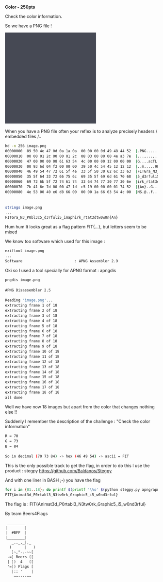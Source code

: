 **Color - 250pts**

Check the color information.


So we have a PNG file !

![Alt](img/image.png "initial PNG")


When you have a PNG file often your reflex is to analyze precisely headers / embedded files /..

```BASH
hd -n 256 image.png 
00000000  89 50 4e 47 0d 0a 1a 0a  00 00 00 0d 49 48 44 52  |.PNG........IHDR|
00000010  00 00 01 2c 00 00 01 2c  08 03 00 00 00 4e a3 7e  |...,...,.....N.~|
00000020  47 00 00 00 08 61 63 54  4c 00 00 00 12 00 00 00  |G....acTL.......|
00000030  00 93 6d 04 f2 00 00 00  39 50 4c 54 45 12 12 12  |..m.....9PLTE...|
00000040  46 49 54 47 72 61 5f 4e  33 5f 50 30 62 6c 33 63  |FITGra_N3_P0bl3c|
00000050  35 5f 64 33 72 66 75 6c  69 35 5f 69 6d 61 70 68  |5_d3rfuli5_imaph|
00000060  69 72 6b 5f 72 74 61 74  33 64 74 77 30 77 30 6e  |irk_rtat3dtw0w0n|
00000070  7b 41 6e 7d 00 00 47 1d  c5 19 00 00 00 01 74 52  |{An}..G.......tR|
00000080  4e 53 00 40 e6 d8 66 00  00 00 1a 66 63 54 4c 00  |NS.@..f....fcTL.|


strings image.png 
...
FITGra_N3_P0bl3c5_d3rfuli5_imaphirk_rtat3dtw0w0n{An}

```


Hum hum It looks great as a flag pattern FIT{...}, but letters seem to be mixed


We know too software which used for this image :
```BASH
exiftool image.png 
...
Software                        : APNG Assembler 2.9
```

Oki so I used a tool specially for APNG format : apngdis
```BASH
pngdis image.png 

APNG Disassembler 2.5

Reading 'image.png'...
extracting frame 1 of 18
extracting frame 2 of 18
extracting frame 3 of 18
extracting frame 4 of 18
extracting frame 5 of 18
extracting frame 6 of 18
extracting frame 7 of 18
extracting frame 8 of 18
extracting frame 9 of 18
extracting frame 10 of 18
extracting frame 11 of 18
extracting frame 12 of 18
extracting frame 13 of 18
extracting frame 14 of 18
extracting frame 15 of 18
extracting frame 16 of 18
extracting frame 17 of 18
extracting frame 18 of 18
all done
```

Well we have now 18 images but apart from the color that changes nothing else !!

Suddenly I remember the description of the challenge : "Check the color information"

```BASH
R = 70
G = 73
B = 84

So in decimal (70 73 84) -> hex (46 49 54) -> ascii = FIT
```

This is the only possible track to get the flag, in order to do this I use the product : stegpy
https://github.com/Baldanos/Stegpy


And with one liner in BASH ;-) you have the flag
```BASH
for i in {01..18}; do printf $(printf '\%o' $(python stegpy.py apng/apngframe$i.png -C -p color_info | grep -v "Alpha" | grep "distribution" | cut -d':' -f 2 | sed -e 's/\[\([0-9]*\).*/\1/;s/ //g' | tr '\n' ' ')) ;done
FIT{Animat3d_P0rtabl3_N3tw0rk_Graphic5_i5_w0nd3rful}
```


The flag is : FIT{Animat3d_P0rtabl3_N3tw0rk_Graphic5_i5_w0nd3rful}

By team Beers4Flags


```
 ________
|        |
|  #BFF  |
|________|
   _.._,_|,_
  (      |   )
   ]~,"-.-~~[
 .=] Beers ([
 | ])  4   ([
 '=]) Flags [
   |:: '    |
    ~~----~~
```
